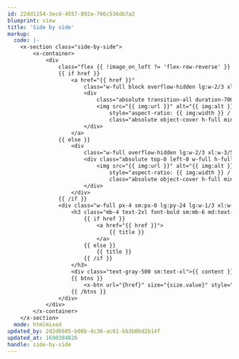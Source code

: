```yaml
---
id: 22dd1154-3ecd-4557-892a-766c536db7a2
blueprint: view
title: 'Side by side'
markup:
  code: |-
    <x-section class="side-by-side">
        <x-container>
            <div
                class="flex {{ !image_on_left ?= 'flex-row-reverse' }} flex-wrap items-center gap-8 -mx-4 lg:gap-12 sm:mx-0 lg:flex-nowrap">
                {{ if href }}
                    <a href="{{ href }}"
                        class="w-full block overflow-hidden lg:w-2/3 xl:w-3/5 lg:h-auto min-h-[12rem] sm:min-h-[18rem] md:min-h-[24rem] sm:h-full min-h">
                        <div
                            class="absolute transition-all duration-700 hover:grayscale hover:scale-[1.1] top-0 left-0 w-full h-full">
                            <img src="{{ img:url }}" alt="{{ img:alt }}"
                                style="aspect-ratio: {{ img:width }} / {{ img:height }}; object-position: {{ img:focus_css }};"
                                class="absolute object-cover h-full min-w-full ">
                        </div>
                    </a>
                {{ else }}
                    <div
                        class="w-full overflow-hidden lg:w-2/3 xl:w-3/5 lg:h-auto min-h-[12rem] sm:min-h-[18rem] md:min-h-[24rem] sm:h-full min-h">
                        <div class="absolute top-0 left-0 w-full h-full">
                            <img src="{{ img:url }}" alt="{{ img:alt }}"
                                style="aspect-ratio: {{ img:width }} / {{ img:height }}; object-position: {{ img:focus_css }};"
                                class="absolute object-cover h-full min-w-full ">
                        </div>
                    </div>
                {{ /if }}
                <div class="w-full px-4 sm:px-0 lg:py-24 lg:w-1/3 xl:w-2/5">
                    <h3 class="mb-4 text-2xl font-bold sm:mb-6 md:text-3xl lg:text-4xl">
                        {{ if href }}
                            <a href="{{ href }}">
                                {{ title }}
                            </a>
                        {{ else }}
                            {{ title }}
                        {{ /if }}
                    </h3>
                    <div class="text-gray-500 sm:text-xl">{{ content }}</div>
                    {{ btns }}
                        <x-btn url="{href}" size="{size.value}" style="{style.value}">{{ text }}</x-btn>
                    {{ /btns }}
                </div>
            </div>
        </x-container>
    </x-section>
  mode: htmlmixed
updated_by: 2d2d6685-b06b-4c36-ac61-bb3b0bd2b14f
updated_at: 1690384826
handle: side-by-side
---
```


